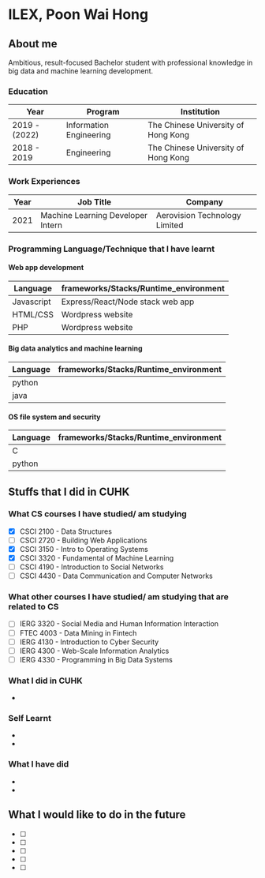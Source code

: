 # ILEX, Poon Wai Hong

## About me

Ambitious, result-focused Bachelor student with professional knowledge in big data and machine learning development.

### Education

|Year|Program|Institution|
|---|---|---|
|2019 - (2022)|Information Engineering|The Chinese University of Hong Kong|
|2018 - 2019|Engineering|The Chinese University of Hong Kong|

### Work Experiences
|Year|Job Title|Company|
|---|---|---|
|2021|Machine Learning Developer Intern|Aerovision Technology Limited|


### Programming Language/Technique that I have learnt
#### Web app development
|Language|frameworks/Stacks/Runtime_environment|
|---|---|
|Javascript|Express/React/Node stack web app|
|HTML/CSS| Wordpress website|
|PHP| Wordpress website|
#### Big data analytics and machine learning
|Language|frameworks/Stacks/Runtime_environment|
|---|---|
|python|
|java|
#### OS file system and security
|Language|frameworks/Stacks/Runtime_environment|
|---|---|
|C| |
|python||

## Stuffs that I did in CUHK
### What CS courses I have studied/ am studying

- [x] CSCI 2100 - Data Structures
- [ ] CSCI 2720 - Building Web Applications
- [x] CSCI 3150 - Intro to Operating Systems
- [x] CSCI 3320 - Fundamental of Machine Learning
- [ ] CSCI 4190 - Introduction to Social Networks
- [ ] CSCI 4430 - Data Communication and Computer Networks

### What other courses I have studied/ am studying that are related to CS
- [ ] IERG 3320 - Social Media and Human Information Interaction
- [ ] FTEC 4003 - Data Mining in Fintech
- [ ] IERG 4130 - Introduction to Cyber Security
- [ ] IERG 4300 - Web-Scale Information Analytics
- [ ] IERG 4330 - Programming in Big Data Systems

### What I did in CUHK

- 


### Self Learnt

 - 
 - 

### What I have did

  - 
  - 

## What I would like to do in the future
 - [ ] 
 - [ ] 
 - [ ] 
 - [ ] 
 - [ ] 
